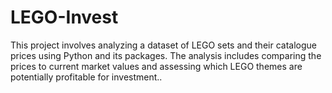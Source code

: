 # LEGO-Invest
 This project involves analyzing a dataset of LEGO sets and their catalogue prices using Python and its packages. The analysis includes comparing the prices to current market values and assessing which LEGO themes are potentially profitable for investment..
